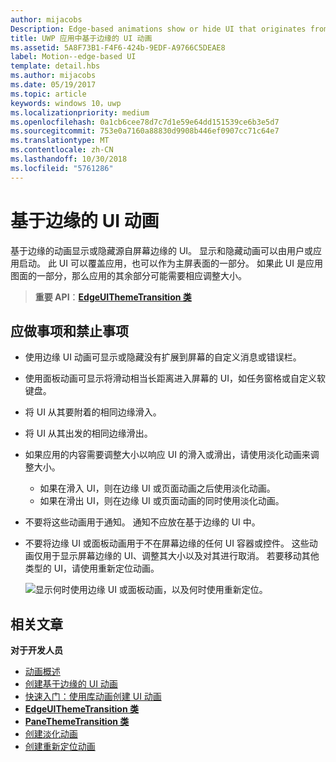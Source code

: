 ```yaml
---
author: mijacobs
Description: Edge-based animations show or hide UI that originates from the edge of the screen.
title: UWP 应用中基于边缘的 UI 动画
ms.assetid: 5A8F73B1-F4F6-424b-9EDF-A9766C5DEAE8
label: Motion--edge-based UI
template: detail.hbs
ms.author: mijacobs
ms.date: 05/19/2017
ms.topic: article
keywords: windows 10，uwp
ms.localizationpriority: medium
ms.openlocfilehash: 0a1cb6cee78d7c7d1e59e64dd151539ce6b3e5d7
ms.sourcegitcommit: 753e0a7160a88830d9908b446ef0907cc71c64e7
ms.translationtype: MT
ms.contentlocale: zh-CN
ms.lasthandoff: 10/30/2018
ms.locfileid: "5761286"
---
```

# <a name="edge-based-ui-animations"></a>基于边缘的 UI 动画





基于边缘的动画显示或隐藏源自屏幕边缘的 UI。 显示和隐藏动画可以由用户或应用启动。 此 UI 可以覆盖应用，也可以作为主屏表面的一部分。 如果此 UI 是应用图面的一部分，那么应用的其余部分可能需要相应调整大小。

> **重要 API**：[**EdgeUIThemeTransition 类**](https://msdn.microsoft.com/library/windows/apps/hh702324)


## <a name="dos-and-donts"></a>应做事项和禁止事项


-   使用边缘 UI 动画可显示或隐藏没有扩展到屏幕的自定义消息或错误栏。
-   使用面板动画可显示将滑动相当长距离进入屏幕的 UI，如任务窗格或自定义软键盘。
-   将 UI 从其要附着的相同边缘滑入。
-   将 UI 从其出发的相同边缘滑出。
-   如果应用的内容需要调整大小以响应 UI 的滑入或滑出，请使用淡化动画来调整大小。
    -   如果在滑入 UI，则在边缘 UI 或页面动画之后使用淡化动画。
    -   如果在滑出 UI，则在边缘 UI 或页面动画的同时使用淡化动画。
-   不要将这些动画用于通知。 通知不应放在基于边缘的 UI 中。
-   不要将边缘 UI 或面板动画用于不在屏幕边缘的任何 UI 容器或控件。 这些动画仅用于显示屏幕边缘的 UI、调整其大小以及对其进行取消。 若要移动其他类型的 UI，请使用重新定位动画。

    ![显示何时使用边缘 UI 或面板动画，以及何时使用重新定位。](images/edgevsreposition.png)

## <a name="related-articles"></a>相关文章


**对于开发人员**
* [动画概述](https://msdn.microsoft.com/library/windows/apps/mt187350)
* [创建基于边缘的 UI 动画](https://msdn.microsoft.com/library/windows/apps/xaml/jj649428)
* [快速入门：使用库动画创建 UI 动画](https://msdn.microsoft.com/library/windows/apps/xaml/hh452703)
* [**EdgeUIThemeTransition 类**](https://msdn.microsoft.com/library/windows/apps/hh702324)
* [**PaneThemeTransition 类**](https://msdn.microsoft.com/library/windows/apps/hh969160)
* [创建淡化动画](https://msdn.microsoft.com/library/windows/apps/xaml/jj649429)
* [创建重新定位动画](https://msdn.microsoft.com/library/windows/apps/xaml/jj649434)

 

 




